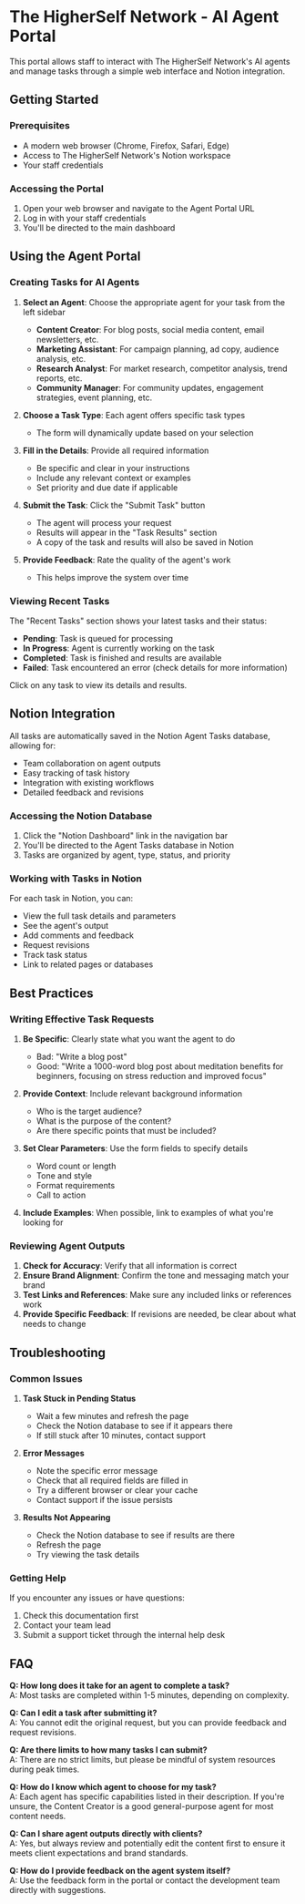 # The HigherSelf Network - AI Agent Portal

This portal allows staff to interact with The HigherSelf Network's AI agents and manage tasks through a simple web interface and Notion integration.

## Getting Started

### Prerequisites

- A modern web browser (Chrome, Firefox, Safari, Edge)
- Access to The HigherSelf Network's Notion workspace
- Your staff credentials

### Accessing the Portal

1. Open your web browser and navigate to the Agent Portal URL
2. Log in with your staff credentials
3. You'll be directed to the main dashboard

## Using the Agent Portal

### Creating Tasks for AI Agents

1. **Select an Agent**: Choose the appropriate agent for your task from the left sidebar
   - **Content Creator**: For blog posts, social media content, email newsletters, etc.
   - **Marketing Assistant**: For campaign planning, ad copy, audience analysis, etc.
   - **Research Analyst**: For market research, competitor analysis, trend reports, etc.
   - **Community Manager**: For community updates, engagement strategies, event planning, etc.

2. **Choose a Task Type**: Each agent offers specific task types
   - The form will dynamically update based on your selection

3. **Fill in the Details**: Provide all required information
   - Be specific and clear in your instructions
   - Include any relevant context or examples
   - Set priority and due date if applicable

4. **Submit the Task**: Click the "Submit Task" button
   - The agent will process your request
   - Results will appear in the "Task Results" section
   - A copy of the task and results will also be saved in Notion

5. **Provide Feedback**: Rate the quality of the agent's work
   - This helps improve the system over time

### Viewing Recent Tasks

The "Recent Tasks" section shows your latest tasks and their status:
- **Pending**: Task is queued for processing
- **In Progress**: Agent is currently working on the task
- **Completed**: Task is finished and results are available
- **Failed**: Task encountered an error (check details for more information)

Click on any task to view its details and results.

## Notion Integration

All tasks are automatically saved in the Notion Agent Tasks database, allowing for:
- Team collaboration on agent outputs
- Easy tracking of task history
- Integration with existing workflows
- Detailed feedback and revisions

### Accessing the Notion Database

1. Click the "Notion Dashboard" link in the navigation bar
2. You'll be directed to the Agent Tasks database in Notion
3. Tasks are organized by agent, type, status, and priority

### Working with Tasks in Notion

For each task in Notion, you can:
- View the full task details and parameters
- See the agent's output
- Add comments and feedback
- Request revisions
- Track task status
- Link to related pages or databases

## Best Practices

### Writing Effective Task Requests

1. **Be Specific**: Clearly state what you want the agent to do
   - Bad: "Write a blog post"
   - Good: "Write a 1000-word blog post about meditation benefits for beginners, focusing on stress reduction and improved focus"

2. **Provide Context**: Include relevant background information
   - Who is the target audience?
   - What is the purpose of the content?
   - Are there specific points that must be included?

3. **Set Clear Parameters**: Use the form fields to specify details
   - Word count or length
   - Tone and style
   - Format requirements
   - Call to action

4. **Include Examples**: When possible, link to examples of what you're looking for

### Reviewing Agent Outputs

1. **Check for Accuracy**: Verify that all information is correct
2. **Ensure Brand Alignment**: Confirm the tone and messaging match your brand
3. **Test Links and References**: Make sure any included links or references work
4. **Provide Specific Feedback**: If revisions are needed, be clear about what needs to change

## Troubleshooting

### Common Issues

1. **Task Stuck in Pending Status**
   - Wait a few minutes and refresh the page
   - Check the Notion database to see if it appears there
   - If still stuck after 10 minutes, contact support

2. **Error Messages**
   - Note the specific error message
   - Check that all required fields are filled in
   - Try a different browser or clear your cache
   - Contact support if the issue persists

3. **Results Not Appearing**
   - Check the Notion database to see if results are there
   - Refresh the page
   - Try viewing the task details

### Getting Help

If you encounter any issues or have questions:
1. Check this documentation first
2. Contact your team lead
3. Submit a support ticket through the internal help desk

## FAQ

**Q: How long does it take for an agent to complete a task?**  
A: Most tasks are completed within 1-5 minutes, depending on complexity.

**Q: Can I edit a task after submitting it?**  
A: You cannot edit the original request, but you can provide feedback and request revisions.

**Q: Are there limits to how many tasks I can submit?**  
A: There are no strict limits, but please be mindful of system resources during peak times.

**Q: How do I know which agent to choose for my task?**  
A: Each agent has specific capabilities listed in their description. If you're unsure, the Content Creator is a good general-purpose agent for most content needs.

**Q: Can I share agent outputs directly with clients?**  
A: Yes, but always review and potentially edit the content first to ensure it meets client expectations and brand standards.

**Q: How do I provide feedback on the agent system itself?**  
A: Use the feedback form in the portal or contact the development team directly with suggestions.
